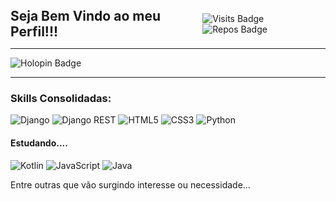 <div style="display: flex; justify-content: space-between; align-items: center;">
  <h2 style="margin: 0;">Seja Bem Vindo ao meu Perfil!!!</h2>
  <div>
    <img src="https://badges.pufler.dev/visits/Al3xandreG0mes/Al3xandreG0mes" alt="Visits Badge"/>
    <img src="https://badges.pufler.dev/repos/Al3xandreG0mes" alt="Repos Badge"/>
  </div>
</div>

<hr>

<img src="https://holopin.me/al3xandreg0mes" alt="Holopin Badge"/>

<hr>

### Skills Consolidadas:
![Django](https://img.shields.io/badge/Django-092E20?style=for-the-badge&logo=django&logoColor=green)
![Django REST](https://img.shields.io/badge/django%20rest-ff1709?style=for-the-badge&logo=django&logoColor=white)
![HTML5](https://img.shields.io/badge/HTML5-E34F26?style=for-the-badge&logo=html5&logoColor=white)
![CSS3](https://img.shields.io/badge/CSS3-1572B6?style=for-the-badge&logo=css3&logoColor=white)
![Python](https://img.shields.io/badge/Python-FFD43B?style=for-the-badge&logo=python&logoColor=blue)

#### Estudando....
![Kotlin](https://img.shields.io/badge/Kotlin-0095D5?&style=for-the-badge&logo=kotlin&logoColor=white)
![JavaScript](https://img.shields.io/badge/JavaScript-323330?style=for-the-badge&logo=javascript&logoColor=F7DF1E)
![Java](https://img.shields.io/badge/Java-%23ED8B00.svg?style=for-the-badge&logo=openjdk&logoColor=white)

Entre outras que vão surgindo interesse ou necessidade...
